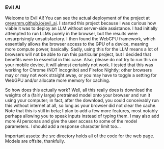 ### Evil AI

Welcome to Evil AI! You can see the actual deployment of the project at [greysmm.github.io/evil_ai](https://greysmm.github.io/evil_ai). I started this project because I was curious how viable it was to deploy an LLM without server-side assistance. I had initially attempted to run LLMs purely in the browser, but the results were unsurprisingly unsatisfactory. I then found the WebGPU framework, which essentially allows the browser access to the GPU of a device, meaning more compute power, basically. Sadly, using this for the LLM means a lot of browsers will not be able to run this particular project, but I decided that benefits were to essential in this case. Also, please do not try to run this on your mobile device, it will almost certainly not work. I tested that this was working for Chrome (NOT Incognito) and Firefox Nightly; other browsers may or may not work straight away, or you may have to toggle a setting for WebGPU and/or allocate more memory for caching.

So how does this actually work? Well, all this really does is download the weights of a (fairly large) pretrained model onto your browser and run it using your computer; in fact, after the download, you could conceivably run this without internet at all, so long as your browser did not clear the cache. Note that this is still in beta; I plan to add a few more features, most notably perhaps allowing you to speak inputs instead of typing them. I may also add more AI personas and give the user access to some of the model parameters. I should add a response character limit too...

Important assets: the src directory holds all of the code for the web page. Models are offsite, thankfully.